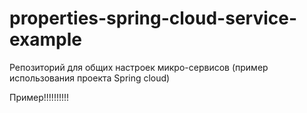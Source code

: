# properties-spring-cloud-service-example
Репозиторий для общих настроек микро-сервисов (пример использования проекта Spring cloud)

Пример!!!!!!!!!!
